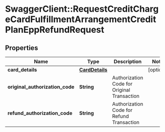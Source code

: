 # SwaggerClient::RequestCreditChargeCardFulfillmentArrangementCreditPlanEppRefundRequest

## Properties
Name | Type | Description | Notes
------------ | ------------- | ------------- | -------------
**card_details** | [**CardDetails**](CardDetails.md) |  | [optional] 
**original_authorization_code** | **String** | Authorization Code for Original Transaction | 
**refund_authorization_code** | **String** | Authorization Code for Refund Transaction | 

